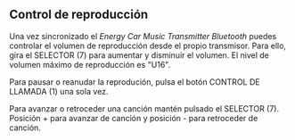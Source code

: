 ## Control de reproducción

Una vez sincronizado el *Energy Car Music Transmitter Bluetooth* puedes controlar el volumen de reproducción desde el propio transmisor. Para ello, gira el SELECTOR (7) para aumentar y disminuir el volumen. El nivel de volumen máximo de reproducción es "U16".

Para pausar o reanudar la reprodución, pulsa el botón CONTROL DE LLAMADA (1) una sola vez.

Para avanzar o retroceder una canción mantén pulsado el SELECTOR (7). Posición + para avanzar de canción y posición - para retroceder de canción.
